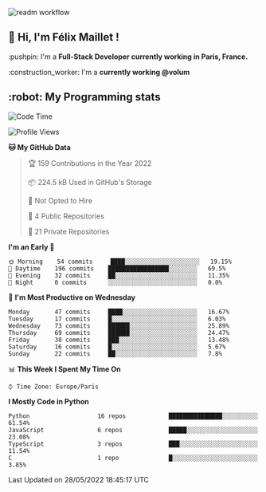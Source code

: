 ![readm workflow](https://github.com/fmaillet24/fmaillet24/actions/workflows/main.yml/badge.svg)

<h2>👋 Hi, I'm Félix Maillet !</h2>

<p>:pushpin: I'm a <strong>Full-Stack Developer currently working in Paris, France.</strong></p>
<p>:construction_worker: I'm a <strong>currently working @volum</strong></p>

<h2>:robot: My Programming stats</h2>

<!--START_SECTION:waka-->
![Code Time](http://img.shields.io/badge/Code%20Time-0%20secs-blue)

![Profile Views](http://img.shields.io/badge/Profile%20Views-0-blue)

**🐱 My GitHub Data** 

> 🏆 159 Contributions in the Year 2022
 > 
> 📦 224.5 kB Used in GitHub's Storage 
 > 
> 🚫 Not Opted to Hire
 > 
> 📜 4 Public Repositories 
 > 
> 🔑 21 Private Repositories  
 > 
**I'm an Early 🐤** 

```text
🌞 Morning    54 commits     ████░░░░░░░░░░░░░░░░░░░░░   19.15% 
🌆 Daytime    196 commits    █████████████████░░░░░░░░   69.5% 
🌃 Evening    32 commits     ██░░░░░░░░░░░░░░░░░░░░░░░   11.35% 
🌙 Night      0 commits      ░░░░░░░░░░░░░░░░░░░░░░░░░   0.0%

```
📅 **I'm Most Productive on Wednesday** 

```text
Monday       47 commits     ████░░░░░░░░░░░░░░░░░░░░░   16.67% 
Tuesday      17 commits     █░░░░░░░░░░░░░░░░░░░░░░░░   6.03% 
Wednesday    73 commits     ██████░░░░░░░░░░░░░░░░░░░   25.89% 
Thursday     69 commits     ██████░░░░░░░░░░░░░░░░░░░   24.47% 
Friday       38 commits     ███░░░░░░░░░░░░░░░░░░░░░░   13.48% 
Saturday     16 commits     █░░░░░░░░░░░░░░░░░░░░░░░░   5.67% 
Sunday       22 commits     ██░░░░░░░░░░░░░░░░░░░░░░░   7.8%

```


📊 **This Week I Spent My Time On** 

```text
⌚︎ Time Zone: Europe/Paris

```

**I Mostly Code in Python** 

```text
Python                   16 repos            ███████████████░░░░░░░░░░   61.54% 
JavaScript               6 repos             █████░░░░░░░░░░░░░░░░░░░░   23.08% 
TypeScript               3 repos             ███░░░░░░░░░░░░░░░░░░░░░░   11.54% 
C                        1 repo              █░░░░░░░░░░░░░░░░░░░░░░░░   3.85%

```



 Last Updated on 28/05/2022 18:45:17 UTC
<!--END_SECTION:waka-->
